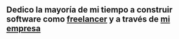 ## Dedico la mayoría de mi tiempo a construir software como [freelancer](/contact) y a través de [mi empresa](http://aticoestudio.com)
